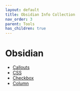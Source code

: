 ```yaml
---
layout: default
title: Obsidian Info Collection
nav_order: 3
parent: Tools
has_children: true
---
```


# Obsidian

- [Callouts](Obsidian-Callouts.md)
- [CSS](Obsidian-CSS.md)
- [Checkbox](Obsidian-Checkbox´s.md) 
- [Column](Obsidian-Column.md)


